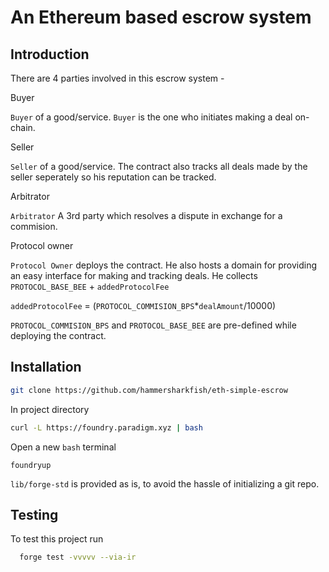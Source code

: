 
# An Ethereum based escrow system

## Introduction

There are 4 parties involved in this escrow system - 
     
Buyer

`Buyer` of a good/service. `Buyer` is the one who initiates  making a deal on-chain. 

Seller 

`Seller` of a good/service. The contract also tracks all deals made by the seller seperately so his reputation can be tracked.

Arbitrator 

`Arbitrator` A 3rd party which resolves a dispute in exchange for a commision.

Protocol owner

`Protocol Owner` deploys the contract. He also hosts a domain for providing an easy interface for making and tracking deals. He collects `PROTOCOL_BASE_BEE` + `addedProtocolFee`

`addedProtocolFee` = 
(`PROTOCOL_COMMISION_BPS`*`dealAmount`/10000) 

`PROTOCOL_COMMISION_BPS` and `PROTOCOL_BASE_BEE` are pre-defined while deploying the contract. 


## Installation

 
```bash
git clone https://github.com/hammersharkfish/eth-simple-escrow
```
In project directory
```bash
curl -L https://foundry.paradigm.xyz | bash
```
Open a new `bash` terminal 

```
foundryup
```

`lib/forge-std` is provided as is, to avoid the hassle of initializing a git repo.  



    
## Testing

To test this project run

```bash
  forge test -vvvvv --via-ir
```
